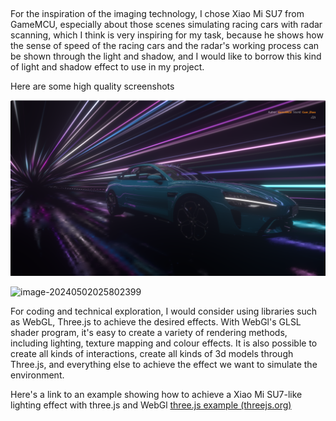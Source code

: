 ## 

For the inspiration of the imaging technology, I chose Xiao Mi SU7 from GameMCU, especially about those scenes simulating racing cars with radar scanning, which I think is very inspiring for my task, because he shows how the sense of speed of the racing cars and the radar's working process can be shown through the light and shadow, and I would like to borrow this kind of light and shadow effect to use in my project.



Here are some high quality screenshots

![image-20240502025716637](https://github.com/wzhe8090/wzhe8090/blob/main/%E5%B1%8F%E5%B9%95%E6%88%AA%E5%9B%BE%202024-05-02%20025713.png)

![image-20240502025802399]([C:\Users\jiash\AppData\Roaming\Typora\typora-user-images\image-20240502025802399.png](https://github.com/wzhe8090/wzhe8090/blob/main/%E5%B1%8F%E5%B9%95%E6%88%AA%E5%9B%BE%202024-05-02%20025759.png))

For coding and technical exploration, I would consider using libraries such as WebGL, Three.js to achieve the desired effects. With WebGl's GLSL shader program, it's easy to create a variety of rendering methods, including lighting, texture mapping and colour effects. It is also possible to create all kinds of interactions, create all kinds of 3d models through Three.js, and everything else to achieve the effect we want to simulate the environment.



Here's a link to an example showing how to achieve a Xiao Mi SU7-like lighting effect with three.js and WebGl [three.js example (threejs.org)](https://threejs.org/examples/#webgpu_lights_selective)
